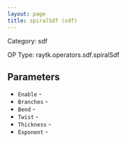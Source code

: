 ```yaml
---
layout: page
title: spiralSdf (sdf)
---
```


Category: sdf

OP Type: raytk.operators.sdf.spiralSdf

## Parameters

* `Enable` - 
* `Branches` - 
* `Bend` - 
* `Twist` - 
* `Thickness` - 
* `Exponent` -
